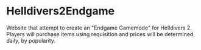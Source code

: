 # Helldivers2Endgame
Website that attempt to create an "Endgame Gamemode" for Helldivers 2. Players will purchase items using requisition and prices will be determined, daily, by popularity.
